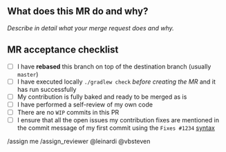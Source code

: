 ## What does this MR do and why?

_Describe in detail what your merge request does and why._

<!--
Please keep this description updated with any discussion that takes place so
that reviewers can understand your intent. Keeping the description updated is
especially important if they didn't participate in the discussion.
-->

## MR acceptance checklist

- [ ] I have **rebased** this branch on top of the destination branch (usually `master`)
- [ ] I have executed locally `./gradlew check` *before creating the MR* and it has run successfully
- [ ] My contribution is fully baked and ready to be merged as is
- [ ] I have performed a self-review of my own code
- [ ] There are no `WIP` commits in this PR
- [ ] I ensure that all the open issues my contribution fixes are mentioned in the commit message of my first commit
    using the `Fixes #1234` [syntax](https://docs.gitlab.com/ee/user/project/issues/managing_issues.html#closing-issues-automatically)

<!-- template sourced from https://gitlab.com/gtk-kn/gtk-kn/-/blob/master/.gitlab/merge_request_templates/Default.md -->

/assign me
/assign_reviewer @leinardi @vbsteven
